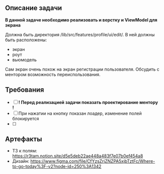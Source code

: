 ## Описание задачи

**В данной задаче необходимо реализовать и верстку и ViewModel для экрана**

Должна быть директория /lib/src/features/profile/ui/edit/. 
В ней должны быть расположены: 
- экран
- роут
- вьюмодель

Сам экран очень похож на экран регистрации пользователя. Обсудить с ментором возможность переиспользования.

## Требования

* [ ] **! Перед реализацией задачи показать проектирование ментору !**
* [ ] При нажатии на кнопку показан лоадер, изменение полей блокируется
* [ ] 

## Артефакты

- ТЗ к полям: https://r3tam.notion.site/d5e5deb22ae448a483f7e07b0ef454a8
- Дизайн: https://www.figma.com/file/CfYzsZrjZNZPA5xjbTztFc/Where-to-go-today%3F-v2?node-id=250%3A1342


 